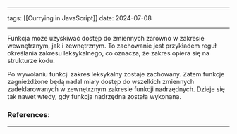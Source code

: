 
--- 
tags: [[Currying in JavaScript]] 
date: 2024-07-08

---
Funkcja może uzyskiwać dostęp do zmiennych zarówno w zakresie wewnętrznym, jak i zewnętrznym. To zachowanie jest przykładem reguł określania zakresu leksykalnego, co oznacza, że ​​zakres opiera się na strukturze kodu.

Po wywołaniu funkcji zakres leksykalny zostaje zachowany. Zatem funkcje zagnieżdżone będą nadal miały dostęp do wszelkich zmiennych zadeklarowanych w zewnętrznym zakresie funkcji nadrzędnych. Dzieje się tak nawet wtedy, gdy funkcja nadrzędna została wykonana.

### References:


---



